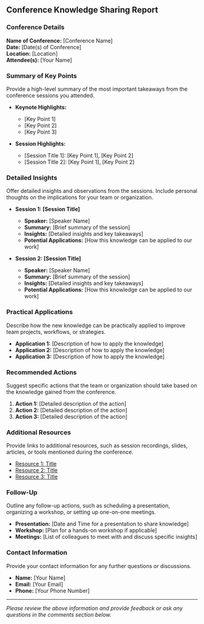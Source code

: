 ## Conference Knowledge Sharing Report

### Conference Details
**Name of Conference:** [Conference Name]  
**Date:** [Date(s) of Conference]  
**Location:** [Location]  
**Attendee(s):** [Your Name]  

### Summary of Key Points
Provide a high-level summary of the most important takeaways from the conference sessions you attended.

- **Keynote Highlights:**
  - [Key Point 1]
  - [Key Point 2]
  - [Key Point 3]

- **Session Highlights:**
  - [Session Title 1]: [Key Point 1], [Key Point 2]
  - [Session Title 2]: [Key Point 1], [Key Point 2]

### Detailed Insights
Offer detailed insights and observations from the sessions. Include personal thoughts on the implications for your team or organization.

- **Session 1: [Session Title]**
  - **Speaker:** [Speaker Name]
  - **Summary:** [Brief summary of the session]
  - **Insights:** [Detailed insights and key takeaways]
  - **Potential Applications:** [How this knowledge can be applied to our work]

- **Session 2: [Session Title]**
  - **Speaker:** [Speaker Name]
  - **Summary:** [Brief summary of the session]
  - **Insights:** [Detailed insights and key takeaways]
  - **Potential Applications:** [How this knowledge can be applied to our work]

### Practical Applications
Describe how the new knowledge can be practically applied to improve team projects, workflows, or strategies.

- **Application 1:** [Description of how to apply the knowledge]
- **Application 2:** [Description of how to apply the knowledge]
- **Application 3:** [Description of how to apply the knowledge]

### Recommended Actions
Suggest specific actions that the team or organization should take based on the knowledge gained from the conference.

1. **Action 1:** [Detailed description of the action]
2. **Action 2:** [Detailed description of the action]
3. **Action 3:** [Detailed description of the action]

### Additional Resources
Provide links to additional resources, such as session recordings, slides, articles, or tools mentioned during the conference.

- [Resource 1: Title](URL)
- [Resource 2: Title](URL)
- [Resource 3: Title](URL)

### Follow-Up
Outline any follow-up actions, such as scheduling a presentation, organizing a workshop, or setting up one-on-one meetings.

- **Presentation:** [Date and Time for a presentation to share knowledge]
- **Workshop:** [Plan for a hands-on workshop if applicable]
- **Meetings:** [List of colleagues to meet with and discuss specific insights]

### Contact Information
Provide your contact information for any further questions or discussions.

- **Name:** [Your Name]
- **Email:** [Your Email]
- **Phone:** [Your Phone Number]

---

*Please review the above information and provide feedback or ask any questions in the comments section below.*
